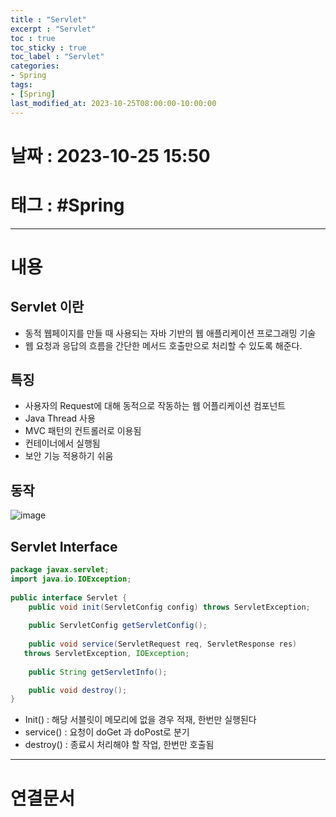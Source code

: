 ```yaml
---
title : "Servlet"
excerpt : "Servlet"
toc : true
toc_sticky : true
toc_label : "Servlet"
categories:
- Spring
tags:
- [Spring]
last_modified_at: 2023-10-25T08:00:00-10:00:00
---
```


# 날짜 : 2023-10-25 15:50

# 태그 : #Spring
---

# 내용

## Servlet 이란
- 동적 웹페이지를 만들 때 사용되는 자바 기반의 웹 애플리케이션 프로그래밍 기술
- 웹 요청과 응답의 흐름을 간단한 메서드 호출만으로 처리할 수 있도록 해준다.

## 특징
- 사용자의 Request에 대해 동적으로 작동하는 웹 어플리케이션 컴포넌트
- Java Thread 사용
- MVC 패턴의 컨트롤러로 이용됨
- 컨테이너에서 실행됨
- 보안 기능 적용하기 쉬움

## 동작
![image](./../../assets/images/../../assets/Images/ServletProcess.png)

## Servlet Interface

```java
package javax.servlet;  
import java.io.IOException;  
  
public interface Servlet {  
    public void init(ServletConfig config) throws ServletException;  
    
    public ServletConfig getServletConfig();  
      
    public void service(ServletRequest req, ServletResponse res)  
   throws ServletException, IOException;  
    
    public String getServletInfo();  

    public void destroy();  
}
```

- Init() : 해당 서블릿이 메모리에 없을 경우 적재, 한번만 실행된다
- service() : 요청이 doGet 과 doPost로 분기
- destroy() : 종료시 처리해야 할 작업, 한번만 호출됨

---

# 연결문서
